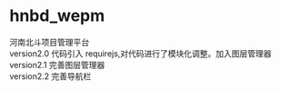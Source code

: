 # hnbd_wepm

河南北斗项目管理平台  
version2.0 代码引入 requirejs,对代码进行了模块化调整。加入图层管理器  
version2.1 完善图层管理器  
version2.2 完善导航栏
